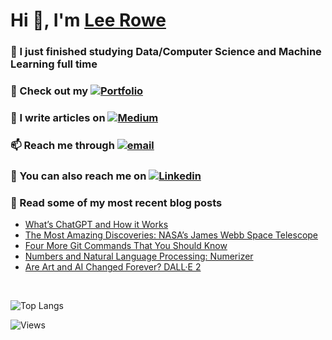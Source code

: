 # Hi 👋, I'm [Lee Rowe](https://leecrowe.github.io/portfolio/)


### 🌱 I just finished studying Data/Computer Science and Machine Learning full time

### 📁 Check out my [![Portfolio](https://img.shields.io/badge/Portfolio-%23000000.svg?style=for-the-badge&logo=firefox&logoColor=#FF7139)](https://leecrowe.github.io/portfolio/)

### 📝 I write articles on [![Medium](https://img.shields.io/badge/Medium-12100E?style=for-the-badge&logo=medium&logoColor=white)](https://medium.com/@leerowe)

### 📫 Reach me through [![email](https://img.shields.io/badge/Gmail-D14836?style=for-the-badge&logo=gmail&logoColor=white)](mailto:leerowe.business@gmail.com)

### 🔗 You can also reach me on [![Linkedin](https://img.shields.io/badge/LinkedIn-0077B5?style=for-the-badge&logo=linkedin&logoColor=white)](https://www.linkedin.com/in/lee-rowe-59895620a/)


### 📲 Read some of my most recent blog posts
<!-- BLOG-POST-LIST:START -->
- [What’s ChatGPT and How it Works](https://lee-rowe.medium.com/whats-chatgpt-and-how-it-works-6e468b74bd30?source=rss-408222bfa499------2)
- [The Most Amazing Discoveries: NASA’s James Webb Space Telescope](https://lee-rowe.medium.com/the-most-amazing-discoveries-nasas-james-webb-space-telescope-4de0fef7ac03?source=rss-408222bfa499------2)
- [Four More Git Commands That You Should Know](https://towardsdev.com/four-more-git-commands-that-you-should-know-cabb84f555af?source=rss-408222bfa499------2)
- [Numbers and Natural Language Processing: Numerizer](https://lee-rowe.medium.com/numbers-and-natural-language-processing-numerizer-d6598e6815d5?source=rss-408222bfa499------2)
- [Are Art and AI Changed Forever? DALL·E 2](https://lee-rowe.medium.com/are-art-and-ai-changing-forever-dall-e-2-52ee68dcc287?source=rss-408222bfa499------2)
<!-- BLOG-POST-LIST:END -->

<br />

![Top Langs](https://github-readme-stats.vercel.app/api/top-langs/?username=leecrowe&layout=compact)

![Views](https://komarev.com/ghpvc/?username=leecrowe&color=blue)